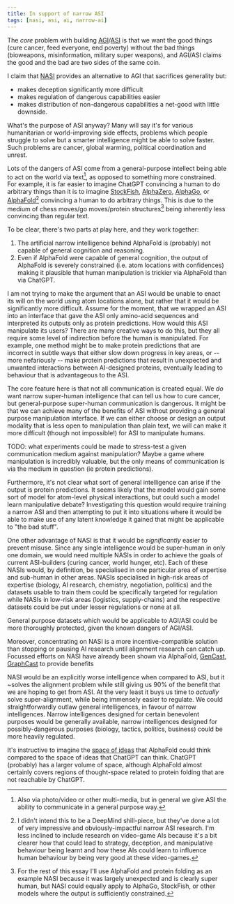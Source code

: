 ```yaml
---
title: In support of narrow ASI
tags: [nasi, asi, ai, narrow-ai]
---
```


The _core_ problem with building [AGI](definitions#agi)/[ASI](definitions#asi) is that we want the good things (cure
cancer, feed everyone, end poverty) without the bad things (bioweapons,
misinformation, military super weapons), and AGI/ASI claims the good and the
bad are two sides of the same coin.

I claim that [NASI](definitions#nasi) provides an
alternative to AGI that sacrifices generality but:

- makes deception significantly more difficult
- makes regulation of dangerous capabilities easier
- makes distribution of non-dangerous capabilities a net-good with little
  downside.

What's the purpose of ASI anyway? Many will say
it's for various humanitarian or world-improving side effects, problems which
people struggle to solve but a smarter intelligence might be able to solve
faster. Such problems are cancer, global warming, political coordination and
unrest.

Lots of the dangers of ASI come from a general-purpose intellect being able to
act on the world via text[^1], as opposed to something more constrained. For
example, it is far easier to imagine ChatGPT convincing a human to do arbitrary
things than it is to imagine [StockFish][5], [AlphaZero][6], [AlphaGo][3], or
[AlphaFold][4][^4] convincing a human to do arbitrary things. This is due to
the medium of chess moves/go moves/protein structures[^2] being inherently less
convincing than regular text.

To be clear, there's two parts at play here, and they work together:

1. The artificial narrow intelligence behind AlphaFold is (probably) not
   capable of general cognition and reasoning.
2. Even if AlphaFold were capable of general cognition, the output of AlphaFold
   is severely constrained (i.e. atom locations with confidences) making it
   plausible that human manipulation is trickier via AlphaFold than via
   ChatGPT.

I am not trying to make the argument that an ASI would be unable to enact its
will on the world using atom locations alone, but rather that it would be
significantly more difficult. Assume for the moment, that we wrapped an ASI
into an interface that gave the ASI only amino-acid sequences and interpreted
its outputs only as protein predictions. How would this ASI manipulate its
users? There are many creative ways to do this, but they all require some level
of indirection before the human is manipulated. For example, one method might
be to make protein predictions that are incorrect in subtle ways that either
slow down progress in key areas, or -- more nefariously -- make protein
predictions that result in unexpected and unwanted interactions between
AI-designed proteins, eventually leading to behaviour that is advantageous to
the ASI.

The core feature here is that not all communication is created equal. We _do_
want narrow super-human intelligence that can tell us how to cure cancer, but
general-purpose super-human communication is dangerous. It might be that we can
achieve many of the benefits of ASI without providing a general purpose
manipulation interface. If we can either choose or design an output modality
that is less open to manipulation than plain text, we will can make it more
difficult (though not impossible!) for ASI to manipulate humans.

TODO: what experiments could be made to stress-test a given communication
medium against manipulation? Maybe a game where manipulation is incredibly
valuable, but the only means of communication is via the medium in question (ie
protein predictions).

Furthermore, it's not clear what sort of general intelligence can arise if the
output is protein predictions. It seems likely that the model would gain some
sort of model for atom-level physical interactions, but could such a model
learn manipulative debate? Investigating this question would require training a
narrow ASI and then attempting to put it into situations where it would be able
to make use of any latent knowledge it gained that might be applicable to "the
bad stuff".

One other advantage of NASI is that it would be _significantly_ easier to
prevent misuse. Since any single intelligence would be super-human in only one
domain, we would need multiple NASIs in order to achieve the goals of current
ASI-builders (curing cancer, world hunger, etc). Each of these NASIs would, by
definition, be specialised in one particular area of expertise and sub-human in
other areas. NASIs specialised in high-risk areas of expertise (biology, AI
research, chemistry, negotiation, politics) and the datasets usable to train
them could be specifically targeted for regulation while NASIs in low-risk
areas (logistics, supply-chains) and the respective datasets could be put under
lesser regulations or none at all.

General purpose datasets which would be applicable to AGI/ASI could be more
thoroughly protected, given the known dangers of AGI/ASI.

Moreover, concentrating on NASI is a more incentive-compatible solution than
stopping or pausing AI research until alignment research can catch up. Focussed
efforts on NASI have already been shown via AlphaFold, [GenCast][1],
[GraphCast][2] to provide benefits

NASI would be an explicitly worse intelligence when compared to ASI, but it
~solves the alignment problem while still giving us 90% of the benefit that we
are hoping to get from ASI. At the very least it buys us time to _actually_
solve super-alignment, while being immensely easier to regulate. We could
straightforwardly outlaw general intelligences, in favour of narrow
intelligences. Narrow intelligences designed for certain benevolent purposes
would be generally available, narrow intelligences designed for
possibly-dangerous purposes (biology, tactics, politics, business) could be
more heavily regulated.

It's instructive to imagine the [space of ideas](badmovies) that AlphaFold
could think compared to the space of ideas that ChatGPT can think. ChatGPT
(probably) has a larger volume of space, although AlphaFold almost certainly
covers regions of thought-space related to protein folding that are not
reachable by ChatGPT.

[^1]:
    Also via photo/video or other multi-media, but in general we give ASI the
    ability to communicate in a general purpose way.

[^2]:
    For the rest of this essay I'll use AlphaFold and protein folding as an
    example NASI because it was largely unexpected and is clearly super human,
    but NASI could equally apply to AlphaGo, StockFish, or other models where
    the output is sufficiently constrained.

[^4]:
    I didn't intend this to be a DeepMind shill-piece, but they've done a lot
    of very impressive and obviously-impactful narrow ASI research. I'm less
    inclined to include research on video-game AIs because it's a bit clearer
    how that could lead to strategy, deception, and manipulative behaviour
    being learnt and how these AIs could learn to influence human behaviour by
    being very good at these video-games.

[1]: https://deepmind.google/discover/blog/gencast-predicts-weather-and-the-risks-of-extreme-conditions-with-sota-accuracy/
[2]: https://deepmind.google/discover/blog/graphcast-ai-model-for-faster-and-more-accurate-global-weather-forecasting/
[3]: https://deepmind.google/research/breakthroughs/alphago/
[4]: https://deepmind.google/technologies/alphafold/
[5]: https://stockfishchess.org/
[6]: https://deepmind.google/discover/blog/alphazero-shedding-new-light-on-chess-shogi-and-go/
